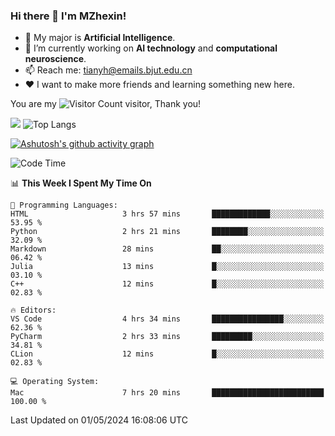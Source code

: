 ### Hi there 👋 I'm MZhexin!

- 💬 My major is **Artificial Intelligence**.
- 🔭 I’m currently working on **AI technology** and **computational neuroscience**.
- 📫 Reach me: <tianyh@emails.bjut.edu.cn> 
- :heart: I want to make more friends and learning something new here.

You are my ![Visitor Count](https://profile-counter.glitch.me/MZhexin/count.svg) visitor, Thank you!

 ![](https://github-readme-stats.vercel.app/api?username=MZhexin&show_icons=true&theme=transparent) ![Top Langs](https://github-readme-stats.vercel.app/api/top-langs/?username=MZhexin&layout=compact&theme=tokyonight) 

[![Ashutosh's github activity graph](https://github-readme-activity-graph.vercel.app/graph?username=MZhexin)](https://github.com/ashutosh00710/github-readme-activity-graph)



<!--START_SECTION:waka-->
![Code Time](http://img.shields.io/badge/Code%20Time-269%20hrs%2032%20mins-blue)

📊 **This Week I Spent My Time On** 

```text
💬 Programming Languages: 
HTML                     3 hrs 57 mins       █████████████░░░░░░░░░░░░   53.95 % 
Python                   2 hrs 21 mins       ████████░░░░░░░░░░░░░░░░░   32.09 % 
Markdown                 28 mins             ██░░░░░░░░░░░░░░░░░░░░░░░   06.42 % 
Julia                    13 mins             █░░░░░░░░░░░░░░░░░░░░░░░░   03.10 % 
C++                      12 mins             █░░░░░░░░░░░░░░░░░░░░░░░░   02.83 % 

🔥 Editors: 
VS Code                  4 hrs 34 mins       ████████████████░░░░░░░░░   62.36 % 
PyCharm                  2 hrs 33 mins       █████████░░░░░░░░░░░░░░░░   34.81 % 
CLion                    12 mins             █░░░░░░░░░░░░░░░░░░░░░░░░   02.83 % 

💻 Operating System: 
Mac                      7 hrs 20 mins       █████████████████████████   100.00 % 
```


 Last Updated on 01/05/2024 16:08:06 UTC
<!--END_SECTION:waka-->


